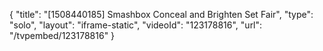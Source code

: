 {
    "title": "[1508440185] Smashbox Conceal and Brighten Set  Fair",
    "type": "solo",
    "layout": "iframe-static",
    "videoId": "123178816",
    "url": "\/tvpembed\/123178816"
}